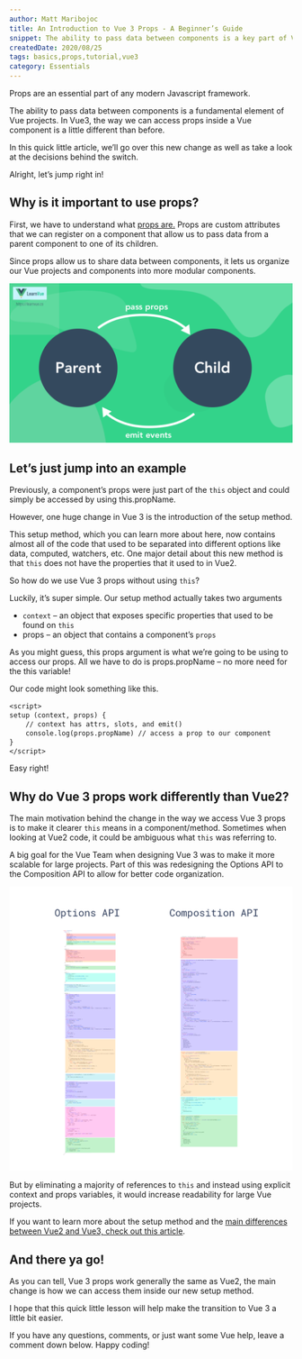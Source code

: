 ```yaml
---
author: Matt Maribojoc
title: An Introduction to Vue 3 Props - A Beginner’s Guide
snippet: The ability to pass data between components is a key part of Vue projects. In Vue 3 the way we access props inside components is different than before.
createdDate: 2020/08/25
tags: basics,props,tutorial,vue3
category: Essentials
---
```


Props are an essential part of any modern Javascript framework.

The ability to pass data between components is a fundamental element of Vue projects. In Vue3, the way we can access props inside a Vue component is a little different than before.

In this quick little article, we’ll go over this new change as well as take a look at the decisions behind the switch.

Alright, let’s jump right in!

## Why is it important to use props?

First, we have to understand what [props are.](https://vuejs.org/v2/guide/components-props.html) Props are custom attributes that we can register on a component that allow us to pass data from a parent component to one of its children.

Since props allow us to share data between components, it lets us organize our Vue projects and components into more modular components.

![](img/props-in-vue.png)

## Let’s just jump into an example

Previously, a component’s props were just part of the `this` object and could simply be accessed by using this.propName.

However, one huge change in Vue 3 is the introduction of the setup method.

This setup method, which you can learn more about here, now contains almost all of the code that used to be separated into different options like data, computed, watchers, etc. One major detail about this new method is that `this` does not have the properties that it used to in Vue2.

So how do we use Vue 3 props without using `this`?

Luckily, it’s super simple. Our setup method actually takes two arguments

-   `context` – an object that exposes specific properties that used to be found on `this`
-   props – an object that contains a component’s `props`

As you might guess, this props argument is what we’re going to be using to access our props. All we have to do is props.propName – no more need for the this variable!

Our code might look something like this.

```vue
<script>
setup (context, props) {
    // context has attrs, slots, and emit()
    console.log(props.propName) // access a prop to our component
}
</script>
```

Easy right!

## Why do Vue 3 props work differently than Vue2?

The main motivation behind the change in the way we access Vue 3 props is to make it clearer `this` means in a component/method. Sometimes when looking at Vue2 code, it could be ambiguous what `this` was referring to.

A big goal for the Vue Team when designing Vue 3 was to make it more scalable for large projects. Part of this was redesigning the Options API to the Composition API to allow for better code organization.

![](../4-vue3-composition-api-tips-you-should-know/img/composition-api.png)

But by eliminating a majority of references to `this` and instead using explicit context and props variables, it would increase readability for large Vue projects.

If you want to learn more about the setup method and the [main differences between Vue2 and Vue3, check out this article](https://learnvue.co/2020/02/building-the-same-component-in-vue2-vs-vue3).

## And there ya go!

As you can tell, Vue 3 props work generally the same as Vue2, the main change is how we can access them inside our new setup method.

I hope that this quick little lesson will help make the transition to Vue 3 a little bit easier.

If you have any questions, comments, or just want some Vue help, leave a comment down below. Happy coding!
